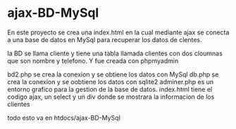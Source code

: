 ajax-BD-MySql
=============

En este proyecto se crea una index.html en la cual mediante ajax se conecta a una base de datos en MySql para recuperar los datos de clentes.

la BD se llama cliente y tiene una tabla llamada clientes con dos cloumnas que son nombre y telefono. Y fue creada con phpmyadmin 

bd2.php 
   se crea la conexion y se obtiene los datos con MySql
db.php
   se crea la conexion y se oobtiene los datos con sqlite2
adminer.php 
   es un entorno grafico para la gestion de la base de datos.
index.html
   tiene el codigo ajax, un select y un div donde se 
   mostrara la informacion de los clientes 
   
todo esto va en htdocs/ajax-BD-MySql 
